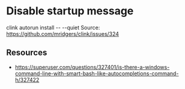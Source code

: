# Disable startup message
clink autorun install -- --quiet
Source: https://github.com/mridgers/clink/issues/324

## Resources
- https://superuser.com/questions/327401/is-there-a-windows-command-line-with-smart-bash-like-autocompletions-command-h/327422
